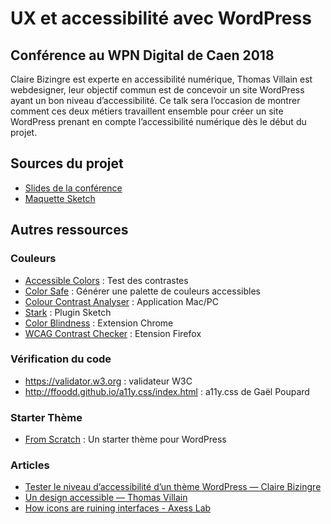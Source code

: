 # UX et accessibilité avec WordPress

## Conférence au WPN Digital de Caen 2018

Claire Bizingre est experte en accessibilité numérique, Thomas Villain est webdesigner, leur objectif commun est de concevoir un site WordPress ayant un bon niveau d’accessibilité. Ce talk sera l’occasion de montrer comment ces deux métiers travaillent ensemble pour créer un site WordPress prenant en compte l’accessibilité numérique dès le début du projet.

## Sources du projet 

* [Slides de la conférence](https://lab.anybodesign.com/sources/wpndigital-ux-a11y-2018.pdf)
* [Maquette Sketch](https://lab.anybodesign.com/sources/ux-a11y-wordpress.zip)

## Autres ressources

### Couleurs
* [Accessible Colors](http://accessible-colors.com) : Test des contrastes
* [Color Safe](http://colorsafe.co) : Générer une palette de couleurs accessibles
* [Colour Contrast Analyser](https://developer.paciellogroup.com/resources/contrastanalyser/) : Application Mac/PC
* [Stark](http://www.getstark.co) : Plugin Sketch
* [Color Blindness](https://www.colour-blindness.org) : Extension Chrome
* [WCAG Contrast Checker](https://addons.mozilla.org/fr/firefox/addon/wcag-contrast-checker/) : Etension Firefox 

### Vérification du code
* <https://validator.w3.org> : validateur W3C
* <http://ffoodd.github.io/a11y.css/index.html> : a11y.css de Gaël Poupard

### Starter Thème
* [From Scratch](https://github.com/anybodesign/from-scratch) : Un starter thème pour WordPress

### Articles
* [Tester le niveau d’accessibilité d’un thème WordPress — Claire Bizingre](http://www.accesbilis.fr/tester-le-niveau-daccessibilite-dun-theme-wordpress/)
* [Un design accessible — Thomas Villain](https://lab.anybodesign.com/wc13/)
* [How icons are ruining interfaces - Axess Lab](https://axesslab.com/icons-ruining-interfaces/)